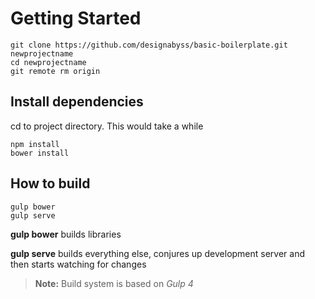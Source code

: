 # Getting Started

```shell
git clone https://github.com/designabyss/basic-boilerplate.git newprojectname
cd newprojectname
git remote rm origin
```

## Install dependencies

cd to project directory. This would take a while

```shell
npm install
bower install
```

## How to build

```shell
gulp bower
gulp serve
```

**gulp bower** builds libraries

**gulp serve** builds everything else, conjures up development server and then starts watching for changes


> **Note:** Build system is based on *Gulp 4*

